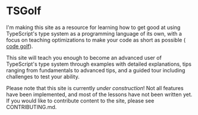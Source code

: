 # TSGolf

I'm making this site as a resource for learning how to get good at using
TypeScript's type system as a programming language of its own, with a focus on
teaching optimizations to make your code as short as possible (
[code golf](https://en.wikipedia.org/wiki/Code_golf)).

This site will teach you enough to become an advanced user of TypeScript's type
system through examples with detailed explanations, tips ranging from
fundamentals to advanced tips, and a guided tour including challenges to test
your ability.

Please note that this site is currently _under construction_! Not all features
have been implemented, and most of the lessons have not been written yet. If you
would like to contribute content to the site, please see CONTRIBUTING.md.
